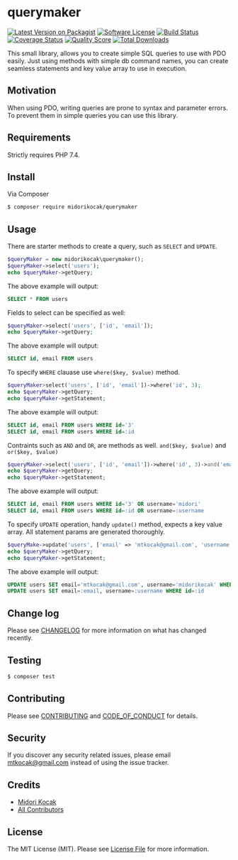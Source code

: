# querymaker

[![Latest Version on Packagist][ico-version]][link-packagist]
[![Software License][ico-license]](LICENSE.md)
[![Build Status][ico-travis]][link-travis]
[![Coverage Status][ico-scrutinizer]][link-scrutinizer]
[![Quality Score][ico-code-quality]][link-code-quality]
[![Total Downloads][ico-downloads]][link-downloads]


This small library, allows you to create simple SQL queries to use with PDO easily. Just using methods with simple db command names, you can create seamless statements and key value array to use in execution.

## Motivation

When using PDO, writing queries are prone to syntax and parameter errors. To prevent them in simple queries you can use this library. 

## Requirements

Strictly requires PHP 7.4.

## Install

Via Composer

``` bash
$ composer require midorikocak/querymaker
```

## Usage

There are starter methods to create a query, such as `SELECT` and `UPDATE`. 


``` php
$queryMaker = new midorikocak\querymaker();
$queryMaker->select('users');
echo $queryMaker->getQuery;
```

The above example will output:

``` sql
SELECT * FROM users
```

Fields to select can be specified as well:

``` php
$queryMaker->select('users', ['id', 'email']);
echo $queryMaker->getQuery;
```

The above example will output:

``` sql
SELECT id, email FROM users
```

To specify `WHERE` clauase use  `where($key, $value)` method.

``` php
$queryMaker>select('users', ['id', 'email'])->where('id', 3);
echo $queryMaker->getQuery;
echo $queryMaker->getStatement;
```

The above example will output:

``` sql
SELECT id, email FROM users WHERE id='3'
SELECT id, email FROM users WHERE id=:id
```

Contraints such as `AND` and `OR`, are methods as well. `and($key, $value)` and `or($key, $value)`

``` php
$queryMaker->select('users', ['id', 'email'])->where('id', 3)->and('email', 'mtkocak@gmail.com')->or('username', 'midori');
echo $queryMaker->getQuery;
echo $queryMaker->getStatement;
```

The above example will output:

``` sql
SELECT id, email FROM users WHERE id='3' OR username='midori'
SELECT id, email FROM users WHERE id=:id OR username=:username
```

To specify `UPDATE` operation, handy `update()` method, expects a key value array. All statement params are generated thoroughly. 

``` php
$queryMake->update('users', ['email' => 'mtkocak@gmail.com', 'username' => 'midorikocak'])->where('id', 3);
echo $queryMaker->getQuery;
echo $queryMaker->getStatement;
```

The above example will output:

``` sql
UPDATE users SET email='mtkocak@gmail.com', username='midorikocak' WHERE id='3'
UPDATE users SET email=:email, username=:username WHERE id=:id
```


## Change log

Please see [CHANGELOG](CHANGELOG.md) for more information on what has changed recently.

## Testing

``` bash
$ composer test
```

## Contributing

Please see [CONTRIBUTING](CONTRIBUTING.md) and [CODE_OF_CONDUCT](CODE_OF_CONDUCT.md) for details.

## Security

If you discover any security related issues, please email mtkocak@gmail.com instead of using the issue tracker.

## Credits

- [Midori Kocak][link-author]
- [All Contributors][link-contributors]

## License

The MIT License (MIT). Please see [License File](LICENSE.md) for more information.

[ico-version]: https://img.shields.io/packagist/v/midorikocak/querymaker.svg?style=flat-square
[ico-license]: https://img.shields.io/badge/license-MIT-brightgreen.svg?style=flat-square
[ico-travis]: https://img.shields.io/travis/midorikocak/querymaker/master.svg?style=flat-square
[ico-scrutinizer]: https://img.shields.io/scrutinizer/coverage/g/midorikocak/querymaker.svg?style=flat-square
[ico-code-quality]: https://img.shields.io/scrutinizer/g/midorikocak/querymaker.svg?style=flat-square
[ico-downloads]: https://img.shields.io/packagist/dt/midorikocak/querymaker.svg?style=flat-square

[link-packagist]: https://packagist.org/packages/midorikocak/querymaker
[link-travis]: https://travis-ci.org/midorikocak/querymaker
[link-scrutinizer]: https://scrutinizer-ci.com/g/midorikocak/querymaker/code-structure
[link-code-quality]: https://scrutinizer-ci.com/g/midorikocak/querymaker
[link-downloads]: https://packagist.org/packages/midorikocak/querymaker
[link-author]: https://github.com/midorikocak
[link-contributors]: ../../contributors
